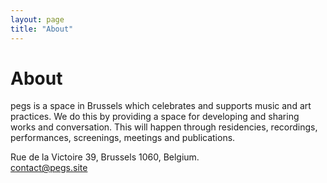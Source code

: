 ```yaml
---
layout: page
title: "About"
---
```


# About

pegs is a space in Brussels which celebrates and supports music and art practices. We do this by providing a space for developing and sharing works and conversation. This will happen through residencies, recordings, performances, screenings, meetings and publications. <!--pegs is a non profit organisation (VZW) established in 2021.!-->

Rue de la Victoire 39, Brussels 1060, Belgium.  
contact@pegs.site
